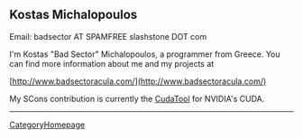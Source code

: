 

## Kostas Michalopoulos

Email: badsector AT SPAMFREE slashstone DOT com 

I'm Kostas "Bad Sector" Michalopoulos, a programmer from Greece. You can find more information about me and my projects at 

[http://www.badsectoracula.com/](http://www.badsectoracula.com/) 

My SCons contribution is currently the [CudaTool](CudaTool) for NVIDIA's CUDA. 



---

 [CategoryHomepage](CategoryHomepage) 
